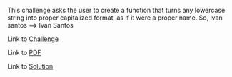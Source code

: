 This challenge asks the user to create a function that turns any lowercase string into proper capitalized format, as if it were a proper name. So, ivan santos ==> Ivan Santos

Link to [Challenge](https://www.hackerrank.com/challenges/capitalize/problem)

Link to [PDF](./capitalize.pdf)

Link to [Solution](./capitalize.py)
